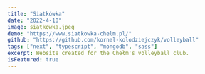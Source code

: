 ```yaml
---
title: "Siatkówka"
date: "2022-4-10"
image: siatkowka.jpeg
demo: "https://www.siatkowka-chelm.pl/"
github: "https://github.com/kornel-kolodziejczyk/volleyball"
tags: ["next", "typescript", "mongodb", "sass"]
excerpt: Website created for the Chełm's volleyball club.
isFeatured: true
---
```

